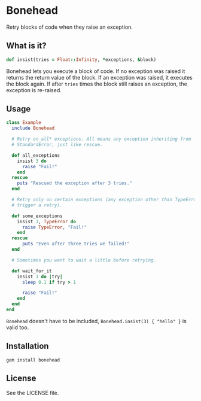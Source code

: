 # Bonehead

Retry blocks of code when they raise an exception.

## What is it?

```ruby
def insist(tries = Float::Infinity, *exceptions, &block)
```

Bonehead lets you execute a block of code. If no exception was raised it returns
the return value of the block. If an exception was raised, it executes the block
again. If after `tries` times the block still raises an exception, the exception
is re-raised.

## Usage

```ruby
class Example
  include Bonehead

  # Retry on all* exceptions. All means any exception inheriting from 
  # StandardError, just like rescue.

  def all_exceptions
    insist 3 do
      raise "Fail!"
    end
  rescue
    puts "Rescued the exception after 3 tries."
  end

  # Retry only on certain exceptions (any exception other than TypeError won't)
  # trigger a retry).

  def some_exceptions
  	insist 3, TypeError do
      raise TypeError, "Fail!"
  	end
  rescue
	  puts "Even after three tries we failed!" 
  end

  # Sometimes you want to wait a little before retrying.

  def wait_for_it
    insist 3 do |try|
      sleep 0.1 if try > 1

      raise "Fail!"
    end
  end
end
```

`Bonehead` doesn't have to be included, `Bonehead.insist(3) { "hello" }` is 
valid too.

## Installation

`gem install bonehead`

## License

See the LICENSE file.